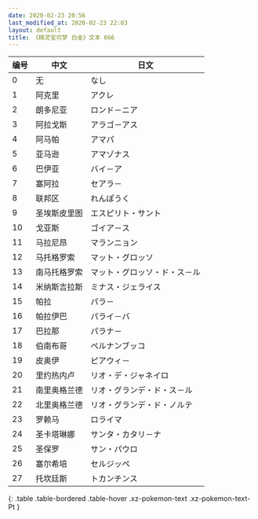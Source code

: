 ```yaml
---
date: 2020-02-23 20:56
last_modified_at: 2020-02-23 22:03
layout: default
title: 《精灵宝可梦 白金》文本 666
---
```

| 编号 | 中文 | 日文 |
| ---- | ---- | ---- |
| 0 | 无 | なし |
| 1 | 阿克里 | アクレ |
| 2 | 朗多尼亚 | ロンド－ニア |
| 3 | 阿拉戈斯 | アラゴ－アス |
| 4 | 阿马帕 | アマパ |
| 5 | 亚马逊 | アマゾナス |
| 6 | 巴伊亚 | バイ－ア |
| 7 | 塞阿拉 | セアラ－ |
| 8 | 联邦区 | れんぽうく |
| 9 | 圣埃斯皮里图 | エスピリト・サント |
| 10 | 戈亚斯 | ゴイア－ス |
| 11 | 马拉尼昂 | マランニョン |
| 12 | 马托格罗索 | マット・グロッソ |
| 13 | 南马托格罗索 | マット・グロッソ・ド・ス－ル |
| 14 | 米纳斯吉拉斯 | ミナス・ジェライス |
| 15 | 帕拉 | パラ－ |
| 16 | 帕拉伊巴 | パライ－バ |
| 17 | 巴拉那 | パラナ－ |
| 18 | 伯南布哥 | ペルナンブッコ |
| 19 | 皮奥伊 | ピアウィ－ |
| 20 | 里约热内卢 | リオ・デ・ジャネイロ |
| 21 | 南里奥格兰德 | リオ・グランデ・ド・ス－ル |
| 22 | 北里奥格兰德 | リオ・グランデ・ド・ノルテ |
| 23 | 罗赖马 | ロライマ |
| 24 | 圣卡塔琳娜 | サンタ・カタリ－ナ |
| 25 | 圣保罗 | サン・パウロ |
| 26 | 塞尔希培 | セルジッペ |
| 27 | 托坎廷斯 | トカンチンス |
{: .table .table-bordered .table-hover .xz-pokemon-text .xz-pokemon-text-Pt }
